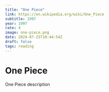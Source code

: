 ```yaml
---
title: "One Piece"
link: https://en.wikipedia.org/wiki/One_Piece
subtitle: 1997
year: 1997
rate: 4
image: one-piece.png
date: 2024-07-25T10:44:54Z
draft: false
tags: reading
---
```


# One Piece

One Piece description
